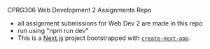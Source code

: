 CPRG306 Web Development 2 Assignments Repo

- all assignment submissions for Web Dev 2 are made in this repo
- run using "npm run dev"
- This is a [Next.js](https://nextjs.org/) project bootstrapped with [`create-next-app`](https://github.com/vercel/next.js/tree/canary/packages/create-next-app).